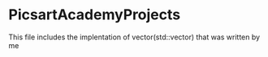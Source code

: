 # PicsartAcademyProjects

This file includes the implentation of vector(std::vector) that was written by me
